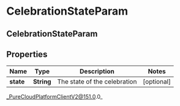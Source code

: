 # CelebrationStateParam

## CelebrationStateParam

## Properties

|Name | Type | Description | Notes|
|------------ | ------------- | ------------- | -------------|
| **state** | **String** | The state of the celebration | [optional] |



_PureCloudPlatformClientV2@151.0.0_
